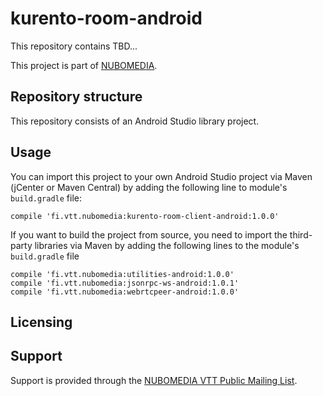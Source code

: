 kurento-room-android
=================
This repository contains TBD...

This project is part of [NUBOMEDIA](http://www.nubomedia.eu).

Repository structure
--------------------
This repository consists of an Android Studio library project.

Usage
--------
You can import this project to your own Android Studio project via Maven (jCenter or Maven Central) by adding the following line to module's `build.gradle` file:
```
compile 'fi.vtt.nubomedia:kurento-room-client-android:1.0.0'
```

If you want to build the project from source, you need to import the third-party libraries via Maven by adding the following lines to
the module's `build.gradle` file
```
compile 'fi.vtt.nubomedia:utilities-android:1.0.0'
compile 'fi.vtt.nubomedia:jsonrpc-ws-android:1.0.1'
compile 'fi.vtt.nubomedia:webrtcpeer-android:1.0.0'
```

Licensing
---------


Support
-------
Support is provided through the [NUBOMEDIA VTT Public Mailing List](https://groups.google.com/forum/#!forum/nubomedia-vtt).
